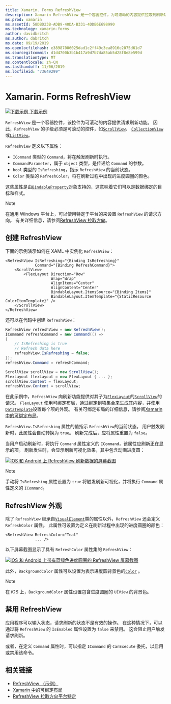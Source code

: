 ```yaml
---
title: Xamarin. Forms RefreshView
description: Xamarin RefreshView 是一个容器控件，为可滚动的内容提供拉取到刷新功能。
ms.prod: xamarin
ms.assetId: 58DBD23B-ADB9-40DA-B331-4DDB6E698990
ms.technology: xamarin-forms
author: davidbritch
ms.author: dabritch
ms.date: 09/19/2019
ms.openlocfilehash: e38987006025dad1c2ff49c3ea8916e2075d61d7
ms.sourcegitcommit: d1d4700b3b1b417a9d7b7da85ab5d28f8e8e599d
ms.translationtype: MT
ms.contentlocale: zh-CN
ms.lasthandoff: 11/06/2019
ms.locfileid: "73649299"
---
```

# <a name="xamarinforms-refreshview"></a>Xamarin. Forms RefreshView

[![下载示例](~/media/shared/download.png) 下载示例](https://docs.microsoft.com/samples/xamarin/xamarin-forms-samples/userinterface-refreshviewdemo/)

`RefreshView` 是一个容器控件，该控件为可滚动的内容提供请求刷新功能。 因此，`RefreshView` 的子级必须是可滚动的控件，如[`ScrollView`](xref:Xamarin.Forms.ScrollView)、 [`CollectionView`](xref:Xamarin.Forms.CollectionView)或[`ListView`](xref:Xamarin.Forms.ListView)。

`RefreshView` 定义以下属性：

- `ICommand` 类型的 `Command`，将在触发刷新时执行。
- `CommandParameter`，属于 `object` 类型，是传递给 `Command` 的参数。
- `bool` 类型的 `IsRefreshing`，指示 `RefreshView` 的当前状态。
- `Color` 类型的 `RefreshColor`，将在刷新过程中出现的进度圆圈的颜色。

这些属性是由[`BindableProperty`](xref:Xamarin.Forms.BindableProperty)对象支持的，这意味着它们可以是数据绑定的目标和样式。

> [!NOTE]
> 在通用 Windows 平台上，可以使用特定于平台的来设置 `RefreshView` 的请求方向。 有关详细信息，请参阅[RefreshView 拉取方向](~/xamarin-forms/platform/windows/refreshview-pulldirection.md)。

## <a name="create-a-refreshview"></a>创建 RefreshView

下面的示例演示如何在 XAML 中实例化 `RefreshView`：

```xaml
<RefreshView IsRefreshing="{Binding IsRefreshing}"
             Command="{Binding RefreshCommand}">
    <ScrollView>
        <FlexLayout Direction="Row"
                    Wrap="Wrap"
                    AlignItems="Center"
                    AlignContent="Center"
                    BindableLayout.ItemsSource="{Binding Items}"
                    BindableLayout.ItemTemplate="{StaticResource ColorItemTemplate}" />
    </ScrollView>
</RefreshView>
```

还可以在代码中创建 `RefreshView`：

```csharp
RefreshView refreshView = new RefreshView();
ICommand refreshCommand = new Command(() =>
{
    // IsRefreshing is true
    // Refresh data here
    refreshView.IsRefreshing = false;
});
refreshView.Command = refreshCommand;

ScrollView scrollView = new ScrollView();
FlexLayout flexLayout = new FlexLayout { ... };
scrollView.Content = flexLayout;
refreshView.Content = scrollView;
```

在此示例中，`RefreshView` 向刷新功能提供对其子为[`FlexLayout`](xref:Xamarin.Forms.FlexLayout)的[`ScrollView`](xref:Xamarin.Forms.ScrollView)的请求。 `FlexLayout` 使用可绑定布局，通过绑定到项集合来生成其内容，并使用[`DataTemplate`](xref:Xamarin.Forms.DataTemplate)设置每个项的外观。 有关可绑定布局的详细信息，请参阅[Xamarin 中的可绑定布局](~/xamarin-forms/user-interface/layouts/bindable-layouts.md)。

`RefreshView.IsRefreshing` 属性的值指示 `RefreshView`的当前状态。 用户触发刷新时，此属性会自动转换为 `true`。 刷新完成后，应将属性重置为 `false`。

当用户启动刷新时，将执行 `Command` 属性定义的 `ICommand`，该属性应刷新正在显示的项。 刷新发生时，会显示刷新可视化效果，其中包含动画进度圆：

[![IOS 和 Android 上 RefreshView 刷新数据的屏幕截图](refreshview-images/default-progress-circle.png "RefreshView 刷新数据")](refreshview-images/default-progress-circle-large.png#lightbox "RefreshView 刷新数据")

> [!NOTE]
> 手动将 `IsRefreshing` 属性设置为 `true` 将触发刷新可视化，并将执行 `Command` 属性定义的 `ICommand`。

## <a name="refreshview-appearance"></a>RefreshView 外观

除了 `RefreshView` 继承自[`VisualElement`](xref:Xamarin.Forms.VisualElement)类的属性以外，`RefreshView` 还会定义 `RefreshColor` 属性。 此属性可设置为定义在刷新过程中出现的进度圆圈的颜色：

```xaml
<RefreshView RefreshColor="Teal"
             ... />
```

以下屏幕截图显示了具有 `RefreshColor` 属性集的 `RefreshView`：

[![IOS 和 Android 上带有蓝绿色进度圆圈的 RefreshView 屏幕截图](refreshview-images/teal-progress-circle.png "带有蓝绿色进度圆的 RefreshView")](refreshview-images/teal-progress-circle-large.png#lightbox "带有蓝绿色进度圆的 RefreshView")

此外，`BackgroundColor` 属性可以设置为表示进度圆背景色的[`Color`](xref:Xamarin.Forms.Color) 。

> [!NOTE]
> 在 iOS 上，`BackgroundColor` 属性设置包含进度圆圈的 `UIView` 的背景色。

## <a name="disable-a-refreshview"></a>禁用 RefreshView

应用程序可以输入状态，请求刷新的状态不是有效的操作。 在这种情况下，可以通过将 `RefreshView` 的 `IsEnabled` 属性设置为 `false` 来禁用。 这会阻止用户触发请求刷新。

或者，在定义 `Command` 属性时，可以指定 `ICommand` 的 `CanExecute` 委托，以启用或禁用该命令。

## <a name="related-links"></a>相关链接

- [RefreshView （示例）](https://docs.microsoft.com/samples/xamarin/xamarin-forms-samples/userinterface-refreshviewdemo/)
- [Xamarin 中的可绑定布局](~/xamarin-forms/user-interface/layouts/bindable-layouts.md)
- [RefreshView 拉取方向平台特定](~/xamarin-forms/platform/windows/refreshview-pulldirection.md)

